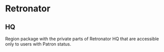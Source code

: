 # Retronator 

## HQ

Region package with the private parts of Retronator HQ that are accessible only to users with Patron status.
